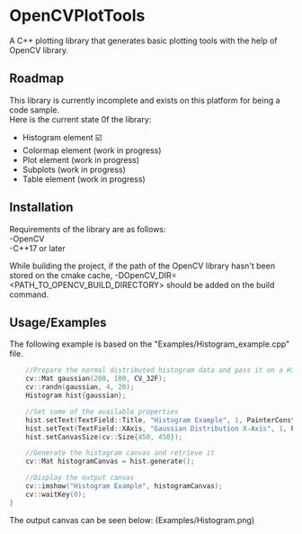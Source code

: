 
# OpenCVPlotTools

A C++ plotting library that generates basic plotting tools with the help of OpenCV library.



## Roadmap

This library is currently incomplete and exists on this platform for being a code sample.\
Here is the current state 0f the library:
- Histogram element ☑️
- Colormap element (work in progress)
- Plot element (work in progress)
- Subplots (work in progress)
- Table element (work in progress)

## Installation

Requirements of the library are as follows:\
-OpenCV\
-C++17 or later

While building the project, if the path of the OpenCV library hasn't been stored on the cmake cache, -DOpenCV_DIR=<PATH_TO_OPENCV_BUILD_DIRECTORY> should be added on the build command.
    
## Usage/Examples

The following example is based on the "Examples/Histogram_example.cpp" file.

```c++
    //Prepare the normal distributed histogram data and pass it on a Histogram object
    cv::Mat gaussian(200, 100, CV_32F);
    cv::randn(gaussian, 4, 20);
    Histogram hist{gaussian};

    //Set some of the available properties
    hist.setText(TextField::Title, "Histogram Example", 1, PainterConstants::blue);
    hist.setText(TextField::XAxis, "Gaussian Distribution X-Axis", 1, PainterConstants::red);
    hist.setCanvasSize(cv::Size{450, 450});

    //Generate the histogram canvas and retrieve it
    cv::Mat histogramCanvas = hist.generate();

    //Display the output canvas
    cv::imshow("Histogram Example", histogramCanvas);
    cv::waitKey(0);
}
```
The output canvas can be seen below:
(Examples/Histogram.png)




